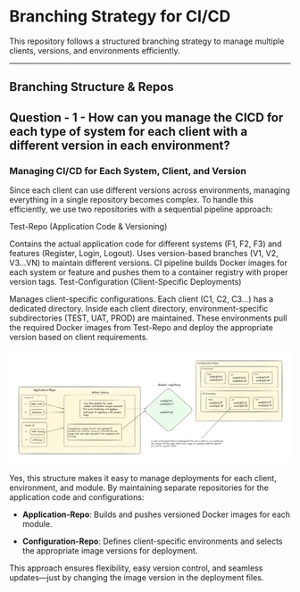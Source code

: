 # **Branching Strategy for CI/CD**

This repository follows a structured branching strategy to manage multiple clients, versions, and environments efficiently.

---

## **Branching Structure & Repos**

## Question - 1 - How can you manage the CICD for each type of system for each client with a different version in each environment? 

### Managing CI/CD for Each System, Client, and Version
Since each client can use different versions across environments, managing everything in a single repository becomes complex. To handle this efficiently, we use two repositories with a sequential pipeline approach:

Test-Repo (Application Code & Versioning)

Contains the actual application code for different systems (F1, F2, F3) and features (Register, Login, Logout).
Uses version-based branches (V1, V2, V3...VN) to maintain different versions.
CI pipeline builds Docker images for each system or feature and pushes them to a container registry with proper version tags.
Test-Configuration (Client-Specific Deployments)

Manages client-specific configurations.
Each client (C1, C2, C3...) has a dedicated directory.
Inside each client directory, environment-specific subdirectories (TEST, UAT, PROD) are maintained.
These environments pull the required Docker images from Test-Repo and deploy the appropriate version based on client requirements.

![alt text](image.png)

Yes, this structure makes it easy to manage deployments for each client, environment, and module. By maintaining separate repositories for the application code and configurations:

- **Application-Repo**: Builds and pushes versioned Docker images for each module.

- **Configuration-Repo**: Defines client-specific environments and selects the appropriate image versions for deployment.

This approach ensures flexibility, easy version control, and seamless updates—just by changing the image version in the deployment files.
